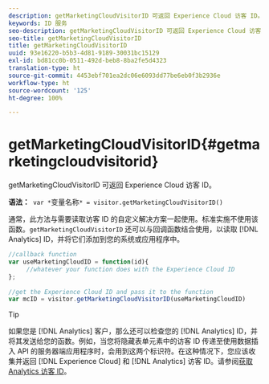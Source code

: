 ```yaml
---
description: getMarketingCloudVisitorID 可返回 Experience Cloud 访客 ID。
keywords: ID 服务
seo-description: getMarketingCloudVisitorID 可返回 Experience Cloud 访客 ID。
seo-title: getMarketingCloudVisitorID
title: getMarketingCloudVisitorID
uuid: 93e16220-b5b3-4d81-9189-30031bc15129
exl-id: bd81cc0b-0511-492d-beb8-8ba2fe5d4323
translation-type: ht
source-git-commit: 4453ebf701ea2dc06e6093dd77be6eb0f3b2936e
workflow-type: ht
source-wordcount: '125'
ht-degree: 100%

---
```


# getMarketingCloudVisitorID{#getmarketingcloudvisitorid}

getMarketingCloudVisitorID 可返回 Experience Cloud 访客 ID。

**语法：**` var *`变量名称`* = visitor.getMarketingCloudVisitorID()`

通常，此方法与需要读取访客 ID 的自定义解决方案一起使用。标准实施不使用该函数。`getMarketingCloudVisitorID` 还可以与回调函数结合使用，以读取 [!DNL Analytics] ID，并将它们添加到您的系统或应用程序中。

```js
//callback function 
var useMarketingCloudID = function(id){ 
     //whatever your function does with the Experience Cloud ID 
}; 
 
//get the Experience Cloud ID and pass it to the function 
var mcID = visitor.getMarketingCloudVisitorID(useMarketingCloudID)
```

>[!TIP]
>
>如果您是 [!DNL Analytics] 客户，那么还可以检查您的 [!DNL Analytics] ID，并将其发送给您的函数。例如，当您将隐藏表单元素中的访客 ID 传递至使用数据插入 API 的服务器端应用程序时，会用到这两个标识符。在这种情况下，您应该收集并返回 [!DNL Experience Cloud] 和 [!DNL Analytics] 访客 ID。请参阅[获取 Analytics 访客 ID](../../library/get-set/getanalyticsvisitorid.md)。
